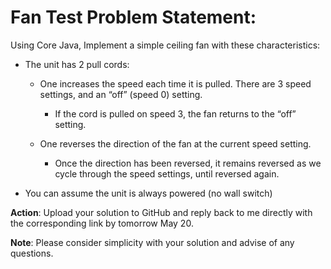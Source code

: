 # Fan Test Problem Statement:

Using Core Java, Implement a simple ceiling fan with these characteristics:

* The unit has 2 pull cords:

    * One increases the speed each time it is pulled.  There are 3 speed settings, and an “off” (speed 0) setting. 

        * If the cord is pulled on speed 3, the fan returns to the “off” setting.

    * One reverses the direction of the fan at the current speed setting.

        * Once the direction has been reversed, it remains reversed as we cycle through the speed settings, until reversed again.

* You can assume the unit is always powered (no wall switch)

**Action**: Upload your solution to GitHub and reply back to me directly with the corresponding link by tomorrow May 20.

 

**Note**: Please consider simplicity with your solution and advise of any questions.

 